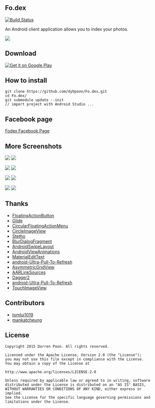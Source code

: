 Fo.dex
---
[![Build Status](https://travis-ci.org/dyhpoon/Fo.dex.svg?branch=master)](https://travis-ci.org/dyhpoon/Fo.dex)

An Android client application allows you to index your photos.

![](screenshots/intro.gif)

Download
---
<a href="https://play.google.com/store/apps/details?id=com.dyhpoon.fodex">
  <img alt="Get it on Google Play"
       src="https://developer.android.com/images/brand/en_generic_rgb_wo_45.png" />
</a>

How to install
---
```
git clone https://github.com/dyhpoon/Fo.dex.git
cd Fo.dex/
git submodule update --init
// import project with Android Studio ...
```

Facebook page
---
[Fodex Facebook Page](https://www.facebook.com/pages/Fodex/733509560068437)

More Screenshots
---
![](screenshots/main.png)
![](screenshots/tag.png)

![](screenshots/fullscreen.png)
![](screenshots/share.png)

![](screenshots/fullscreen.gif)
![](screenshots/index.gif)

![](screenshots/multiple-index.gif)
![](screenshots/search.gif)

Thanks
---
* [FloatingActionButton](https://github.com/makovkastar/FloatingActionButton)
* [Glide](https://github.com/bumptech/glide)
* [CircularFloatingActionMenu](https://github.com/oguzbilgener/CircularFloatingActionMenu)
* [CircleImageView](https://github.com/hdodenhof/CircleImageView)
* [Stetho](https://github.com/facebook/stetho)
* [BlurDialogFragment](https://github.com/tvbarthel/BlurDialogFragment)
* [AndroidSwipeLayout](https://github.com/daimajia/AndroidSwipeLayout)
* [AndroidViewAnimations](https://github.com/daimajia/AndroidViewAnimations)
* [MaterialEditText](https://github.com/rengwuxian/MaterialEditText)
* [android-Ultra-Pull-To-Refresh](https://github.com/liaohuqiu/android-Ultra-Pull-To-Refresh)
* [AsymmetricGridView](https://github.com/felipecsl/AsymmetricGridView)
* [AARLinkSources](https://github.com/xujiaao/AARLinkSources)
* [Dagger2](https://github.com/google/dagger)
* [android-Ultra-Pull-To-Refresh](https://github.com/liaohuqiu/android-Ultra-Pull-To-Refresh)
* [TouchImageView](https://github.com/MikeOrtiz/TouchImageView)

Contributors
---
* [tomlui1019](https://github.com/tomlui1019)
* [mankatcheung](https://github.com/mankatcheung)

License
---
```
Copyright 2015 Darren Poon. All rights reserved.

Licensed under the Apache License, Version 2.0 (the "License");
you may not use this file except in compliance with the License.
You may obtain a copy of the License at

http://www.apache.org/licenses/LICENSE-2.0

Unless required by applicable law or agreed to in writing, software
distributed under the License is distributed on an "AS IS" BASIS,
WITHOUT WARRANTIES OR CONDITIONS OF ANY KIND, either express or implied.
See the License for the specific language governing permissions and
limitations under the License.
```
